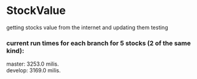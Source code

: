 # StockValue
getting stocks value from the internet and updating them testing


### current run times for each branch for 5 stocks (2 of the same kind):
master: 3253.0 milis.  
develop: 3169.0 milis.
